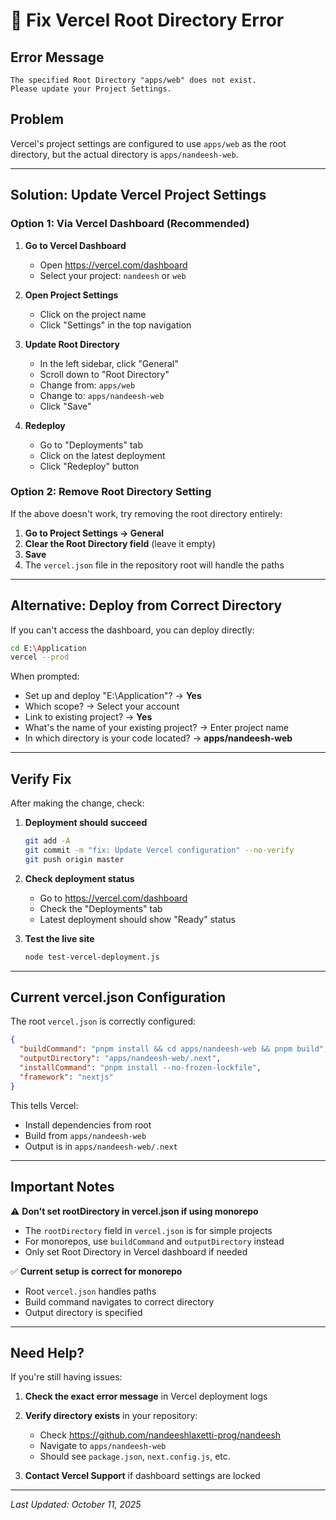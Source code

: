 # 🔧 Fix Vercel Root Directory Error

## Error Message
```
The specified Root Directory "apps/web" does not exist. 
Please update your Project Settings.
```

## Problem
Vercel's project settings are configured to use `apps/web` as the root directory, but the actual directory is `apps/nandeesh-web`.

---

## Solution: Update Vercel Project Settings

### Option 1: Via Vercel Dashboard (Recommended)

1. **Go to Vercel Dashboard**
   - Open https://vercel.com/dashboard
   - Select your project: `nandeesh` or `web`

2. **Open Project Settings**
   - Click on the project name
   - Click "Settings" in the top navigation

3. **Update Root Directory**
   - In the left sidebar, click "General"
   - Scroll down to "Root Directory"
   - Change from: `apps/web`
   - Change to: `apps/nandeesh-web`
   - Click "Save"

4. **Redeploy**
   - Go to "Deployments" tab
   - Click on the latest deployment
   - Click "Redeploy" button

### Option 2: Remove Root Directory Setting

If the above doesn't work, try removing the root directory entirely:

1. **Go to Project Settings → General**
2. **Clear the Root Directory field** (leave it empty)
3. **Save**
4. The `vercel.json` file in the repository root will handle the paths

---

## Alternative: Deploy from Correct Directory

If you can't access the dashboard, you can deploy directly:

```bash
cd E:\Application
vercel --prod
```

When prompted:
- Set up and deploy "E:\Application"? → **Yes**
- Which scope? → Select your account
- Link to existing project? → **Yes**
- What's the name of your existing project? → Enter project name
- In which directory is your code located? → **apps/nandeesh-web**

---

## Verify Fix

After making the change, check:

1. **Deployment should succeed**
   ```bash
   git add -A
   git commit -m "fix: Update Vercel configuration" --no-verify
   git push origin master
   ```

2. **Check deployment status**
   - Go to https://vercel.com/dashboard
   - Check the "Deployments" tab
   - Latest deployment should show "Ready" status

3. **Test the live site**
   ```bash
   node test-vercel-deployment.js
   ```

---

## Current vercel.json Configuration

The root `vercel.json` is correctly configured:
```json
{
  "buildCommand": "pnpm install && cd apps/nandeesh-web && pnpm build",
  "outputDirectory": "apps/nandeesh-web/.next",
  "installCommand": "pnpm install --no-frozen-lockfile",
  "framework": "nextjs"
}
```

This tells Vercel:
- Install dependencies from root
- Build from `apps/nandeesh-web`
- Output is in `apps/nandeesh-web/.next`

---

## Important Notes

⚠️ **Don't set rootDirectory in vercel.json if using monorepo**
- The `rootDirectory` field in `vercel.json` is for simple projects
- For monorepos, use `buildCommand` and `outputDirectory` instead
- Only set Root Directory in Vercel dashboard if needed

✅ **Current setup is correct for monorepo**
- Root `vercel.json` handles paths
- Build command navigates to correct directory
- Output directory is specified

---

## Need Help?

If you're still having issues:

1. **Check the exact error message** in Vercel deployment logs
2. **Verify directory exists** in your repository:
   - Check https://github.com/nandeeshlaxetti-prog/nandeesh
   - Navigate to `apps/nandeesh-web`
   - Should see `package.json`, `next.config.js`, etc.

3. **Contact Vercel Support** if dashboard settings are locked

---

*Last Updated: October 11, 2025*

